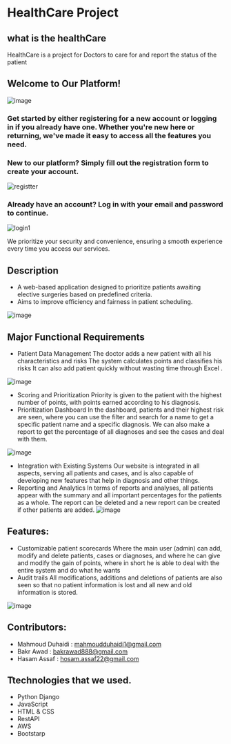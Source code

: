 # HealthCare Project


## what is the healthCare
HealthCare is a project for Doctors to care for and report the status of the patient 

## Welcome to Our Platform!

![image](https://github.com/user-attachments/assets/8f6c9234-f3ae-4530-b73f-56dbf879de9a)

### Get started by either registering for a new account or logging in if you already have one. Whether you're new here or returning, we've made it easy to access all the features you need.

### New to our platform? Simply fill out the registration form to create your account.
 ![registter](https://github.com/user-attachments/assets/da472656-f023-4775-9200-848409226c08)

### Already have an account? Log in with your email and password to continue.
![login1](https://github.com/user-attachments/assets/5b41e1bf-3263-40ab-b943-43d35bbf82e8)

We prioritize your security and convenience, ensuring a smooth experience every time you access our services.


## Description
* A web-based application designed to prioritize patients awaiting elective surgeries based on predefined criteria.
* Aims to improve efficiency and fairness in patient scheduling.

![image](https://github.com/user-attachments/assets/5998f6be-8d3f-4e65-ad35-f46cd4c9ea31)


## Major Functional Requirements
* Patient Data Management
  The doctor adds a new patient with all his characteristics and risks
  The system calculates points and classifies his risks
  It can also add patient quickly without wasting time through Excel .
  
![image](https://github.com/user-attachments/assets/b3ea1d9f-9ec3-40ad-8a61-0b747c225dac)
* Scoring and Prioritization
  Priority is given to the patient with the highest number of points, with points earned according to his diagnosis.
* Prioritization Dashboard
  In the dashboard, patients and their highest risk are seen, where you can use the filter and search for a name to get a specific patient name and a specific diagnosis.
  We can also make a report to get the percentage of all diagnoses and see the cases and deal with them.
  
![image](https://github.com/user-attachments/assets/6b73efb7-9178-40f4-af01-34f70d86047b)

* Integration with Existing Systems
  Our website is integrated in all aspects, serving all patients and cases, and is also capable of developing new features that help in diagnosis and other things.
* Reporting and Analytics
  In terms of reports and analyses, all patients appear with the summary and all important percentages for the patients as a whole.
  The report can be deleted and a new report can be created if other patients are added.
![image](https://github.com/user-attachments/assets/69b361f3-75db-49a1-84c1-65702d40124f)

## Features:
* Customizable patient scorecards
  Where the main user (admin) can add, modify and delete patients, cases or diagnoses, and where he can give and modify the gain of points, where in short he is able to deal with the entire system and do what he wants
* Audit trails
  All modifications, additions and deletions of patients are also seen so that no patient information is lost and all new and old information is stored.
  
![image](https://github.com/user-attachments/assets/e69bb92f-d84b-428f-8cd2-2710f94a02ca)


## Contributors:
* Mahmoud Duhaidi : mahmoudduhaidi1@gmail.com
* Bakr Awad : bakrawad888@gmail.com
* Hasam Assaf : hosam.assaf22@gmail.com

## Ttechnologies that we used.
* Python Django
* JavaScript
* HTML & CSS
* RestAPI
* AWS
* Bootstarp 
